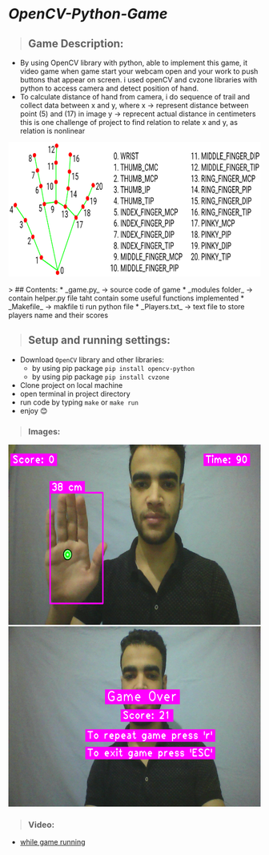 
# *OpenCV-Python-Game*
> ## Game Description:
   * By using OpenCV library with python, able to implement this game, it video game when game start your webcam          open and your work to push buttons that appear on screen. i used openCV and cvzone libraries with python to access      camera and detect position of hand.
   * To calculate distance of hand from camera, i do sequence of trail and collect data between x and y, where
    x &#x2192; represent distance between point (5) and (17) in image
    y &#x2192; reprecent actual distance in centimeters
    this is one challenge of project to find relation to relate x and y, as relation is nonlinear

  <p style="text-align:center;">
        <img src="images/hand_landmarks.png" alt="Logo" width="771.5" height="269">
  </p>   
> ## Contents:
   * _game.py_ &#x2192; source code of game
   * _modules folder_ &#x2192; contain helper.py file taht contain some useful functions implemented 
   * _Makefile_ &#x2192; makfile ti run python file
   * _Players.txt_ &#x2192; text file to store players name and their scores
   
> ## Setup and running settings:
   * Download `OpenCV` library and other libraries:
        * by using pip package `pip install opencv-python`
        * by using pip package `pip install cvzone`
   * Clone project on local machine 
   * open terminal in project directory
   * run code by typing `make` or `make run`
   * enjoy &#128522;
> ### Images:
<img src="images/screen%200.png" width="640" height="360">
<img src="images/screen%206.png" width="640" height="360">

> ### Video:
  * <a href="https://drive.google.com/file/d/1St52DaiI-QAjCqqSOWrf7c3OeruUm7kQ/view?usp=sharing">
            while game running
   </a>
